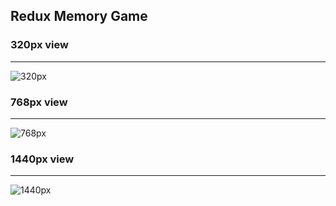 ## Redux Memory Game


### 320px view
---

![320px](https://github.com/furyca/redux-memory-game/assets/69170957/a1a341d3-b485-4f64-9d20-431aaaa2bc6f)


### 768px view
---

![768px](https://github.com/furyca/redux-memory-game/assets/69170957/b9b28ae5-aa0e-4fa2-a5f5-d4a0c5b100ee)

### 1440px view
---

![1440px](https://github.com/furyca/redux-memory-game/assets/69170957/fb376ba8-c7d8-449d-beaf-9264edb8df4c)
